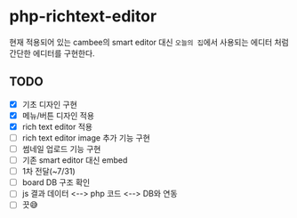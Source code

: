 # php-richtext-editor
현재 적용되어 있는 cambee의 smart editor 대신 `오늘의 집`에서 사용되는 에디터 처럼 간단한 에디터를 구현한다.

## TODO
- [x] 기초 디자인 구현
- [x] 메뉴/버튼 디자인 적용
- [x] rich text editor 적용
- [ ] rich text editor image 추가 기능 구현
- [ ] 썸네일 업로드 기능 구현
- [ ] 기존 smart editor 대신 embed
- [ ] 1차 전달(~7/31)
- [ ] board DB 구조 확인
- [ ] js 결과 데이터 <--> php 코드 <--> DB와 연동
- [ ] 끗😅

